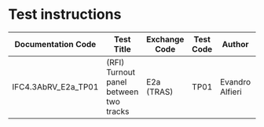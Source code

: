 # Test instructions

| Documentation Code   | Test Title                             | Exchange Code | Test Code | Author          | Data Owner | Version | Date       |
|----------------------|----------------------------------------|---------------|-----------| ----------------|------------|---------|------------|
| IFC4.3AbRV_E2a_TP01  | (RFI) Turnout panel between two tracks | E2a (TRAS)    | TP01      | Evandro Alfieri | RFI        | 1.0     | DD.MM.YYYY |